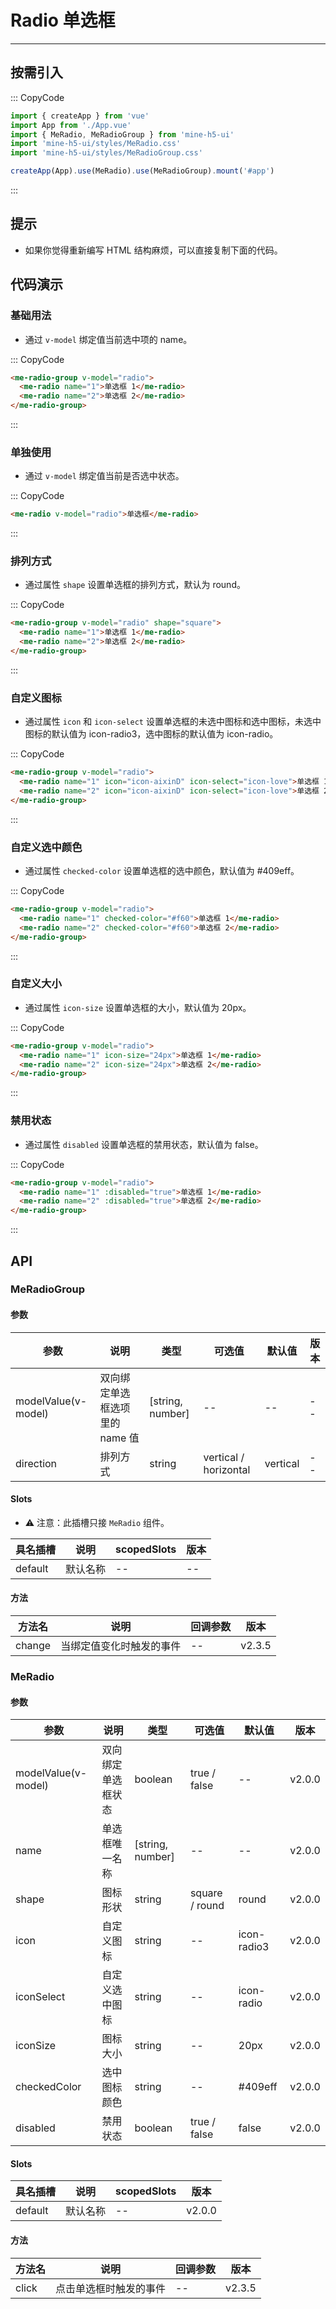 # Radio 单选框

---

## 按需引入

::: CopyCode

```ts
import { createApp } from 'vue'
import App from './App.vue'
import { MeRadio, MeRadioGroup } from 'mine-h5-ui'
import 'mine-h5-ui/styles/MeRadio.css'
import 'mine-h5-ui/styles/MeRadioGroup.css'

createApp(App).use(MeRadio).use(MeRadioGroup).mount('#app')
```

:::

## 提示

- 如果你觉得重新编写 HTML 结构麻烦，可以直接复制下面的代码。

## 代码演示

### 基础用法

- 通过 `v-model` 绑定值当前选中项的 name。

::: CopyCode

```html
<me-radio-group v-model="radio">
  <me-radio name="1">单选框 1</me-radio>
  <me-radio name="2">单选框 2</me-radio>
</me-radio-group>
```

:::

### 单独使用

- 通过 `v-model` 绑定值当前是否选中状态。

::: CopyCode

```html
<me-radio v-model="radio">单选框</me-radio>
```

:::

### 排列方式

- 通过属性 `shape` 设置单选框的排列方式，默认为 round。

::: CopyCode

```html
<me-radio-group v-model="radio" shape="square">
  <me-radio name="1">单选框 1</me-radio>
  <me-radio name="2">单选框 2</me-radio>
</me-radio-group>
```

:::

### 自定义图标

- 通过属性 `icon` 和 `icon-select` 设置单选框的未选中图标和选中图标，未选中图标的默认值为 icon-radio3，选中图标的默认值为 icon-radio。

::: CopyCode

```html
<me-radio-group v-model="radio">
  <me-radio name="1" icon="icon-aixinD" icon-select="icon-love">单选框 1</me-radio>
  <me-radio name="2" icon="icon-aixinD" icon-select="icon-love">单选框 2</me-radio>
</me-radio-group>
```

:::

### 自定义选中颜色

- 通过属性 `checked-color` 设置单选框的选中颜色，默认值为 #409eff。

::: CopyCode

```html
<me-radio-group v-model="radio">
  <me-radio name="1" checked-color="#f60">单选框 1</me-radio>
  <me-radio name="2" checked-color="#f60">单选框 2</me-radio>
</me-radio-group>
```

:::

### 自定义大小

- 通过属性 `icon-size` 设置单选框的大小，默认值为 20px。

::: CopyCode

```html
<me-radio-group v-model="radio">
  <me-radio name="1" icon-size="24px">单选框 1</me-radio>
  <me-radio name="2" icon-size="24px">单选框 2</me-radio>
</me-radio-group>
```

:::

### 禁用状态

- 通过属性 `disabled` 设置单选框的禁用状态，默认值为 false。

::: CopyCode

```html
<me-radio-group v-model="radio">
  <me-radio name="1" :disabled="true">单选框 1</me-radio>
  <me-radio name="2" :disabled="true">单选框 2</me-radio>
</me-radio-group>
```

:::

## API

### MeRadioGroup

#### 参数

| 参数                | 说明                           | 类型             | 可选值                | 默认值   | 版本 |
| ------------------- | ------------------------------ | ---------------- | --------------------- | -------- | ---- |
| modelValue(v-model) | 双向绑定单选框选项里的 name 值 | [string, number] | --                    | --       | --   |
| direction           | 排列方式                       | string           | vertical / horizontal | vertical | --   |

#### Slots

- ⚠ 注意：此插槽只接 `MeRadio` 组件。

| 具名插槽 | 说明     | scopedSlots | 版本 |
| -------- | -------- | ----------- | ---- |
| default  | 默认名称 | --          | --   |

#### 方法

| 方法名 | 说明                     | 回调参数 | 版本   |
| ------ | ------------------------ | -------- | ------ |
| change | 当绑定值变化时触发的事件 | --       | v2.3.5 |

### MeRadio

#### 参数

| 参数                | 说明               | 类型             | 可选值         | 默认值      | 版本   |
| ------------------- | ------------------ | ---------------- | -------------- | ----------- | ------ |
| modelValue(v-model) | 双向绑定单选框状态 | boolean          | true / false   | --          | v2.0.0 |
| name                | 单选框唯一名称     | [string, number] | --             | --          | v2.0.0 |
| shape               | 图标形状           | string           | square / round | round       | v2.0.0 |
| icon                | 自定义图标         | string           | --             | icon-radio3 | v2.0.0 |
| iconSelect          | 自定义选中图标     | string           | --             | icon-radio  | v2.0.0 |
| iconSize            | 图标大小           | string           | --             | 20px        | v2.0.0 |
| checkedColor        | 选中图标颜色       | string           | --             | #409eff     | v2.0.0 |
| disabled            | 禁用状态           | boolean          | true / false   | false       | v2.0.0 |

#### Slots

| 具名插槽 | 说明     | scopedSlots | 版本   |
| -------- | -------- | ----------- | ------ |
| default  | 默认名称 | --          | v2.0.0 |

#### 方法

| 方法名 | 说明                   | 回调参数 | 版本   |
| ------ | ---------------------- | -------- | ------ |
| click  | 点击单选框时触发的事件 | --       | v2.3.5 |
